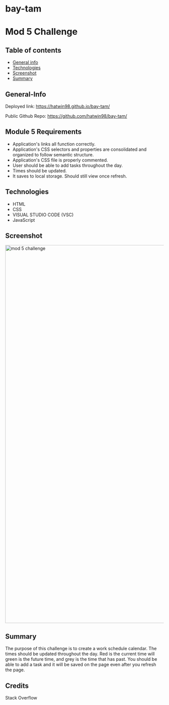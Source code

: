 # bay-tam

# Mod 5 Challenge

## Table of contents

- [General info](#General-Info)
- [Technologies](#Technologies)
- [Screenshot](#Screenshot)
- [Summary](#Summary)

## General-Info

Deployed link: https://hatwin98.github.io/bay-tam/

Public Github Repo: https://github.com/hatwin98/bay-tam/

## Module 5 Requirements

- Application's links all function correctly.
- Application's CSS selectors and properties are consolidated and organized to follow semantic structure.
- Application's CSS file is properly commented.
- User should be able to add tasks throughout the day.
- Times should be updated.
- It saves to local storage. Should still view once refresh. 


## Technologies

- HTML
- CSS
- VISUAL STUDIO CODE (VSC)
- JavaScript

## Screenshot

<img width="1203" alt="mod 5 challenge" src="https://github.com/hatwin98/bay-tam/assets/143030127/ccd83249-fa53-4b5e-baa1-547a3e519159">


## Summary

The purpose of this challenge is to create a work schedule calendar. The times should be updated throughout the day. Red is the current time will green is the future time, and grey is the time that has past. You should be able to add a task and it will be saved on the page even after you refresh the page. 
## Credits

 Stack Overflow
